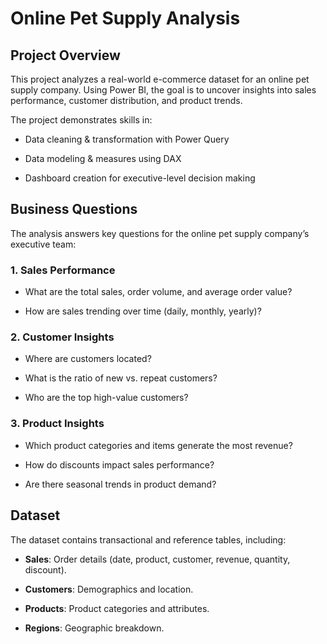 # Online Pet Supply Analysis

## Project Overview

This project analyzes a real-world e-commerce dataset for an online pet supply company.
Using Power BI, the goal is to uncover insights into sales performance, customer distribution, and product trends.

The project demonstrates skills in:

- Data cleaning & transformation with Power Query

- Data modeling & measures using DAX

- Dashboard creation for executive-level decision making

## Business Questions

The analysis answers key questions for the online pet supply company’s executive team:

### 1. Sales Performance

- What are the total sales, order volume, and average order value?

- How are sales trending over time (daily, monthly, yearly)?

### 2. Customer Insights

- Where are customers located?

- What is the ratio of new vs. repeat customers?

- Who are the top high-value customers?

### 3. Product Insights

- Which product categories and items generate the most revenue?

- How do discounts impact sales performance?

- Are there seasonal trends in product demand?

## Dataset

The dataset contains transactional and reference tables, including:

- **Sales**: Order details (date, product, customer, revenue, quantity, discount).

- **Customers**: Demographics and location.

- **Products**: Product categories and attributes.

- **Regions**: Geographic breakdown.
